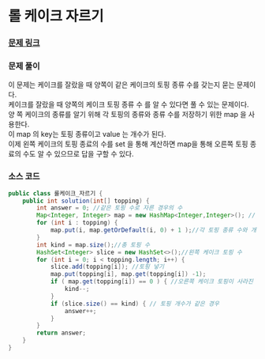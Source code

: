 # 롤 케이크 자르기

### [문제 링크](https://school.programmers.co.kr/learn/courses/30/lessons/132265)

### 문제 풀이
이 문제는 케이크를 잘랐을 때 양쪽이 같은 케이크의 토핑 종류 수를 갖는지 묻는 문제이다. </br>
케이크를 잘랐을 때 양쪽의 케이크 토핑 종류 수 를 알 수 있다면 풀 수 있는 문제이다. </br>
양 쪽 케이크의 종류를 알기 위해 각 토핑의 종류와 종류 수를 저장하기 위한 map 을 사용한다. </br>
이 map 의 key는 토핑 종류이고 value 는 개수가 된다.</br>
이제 왼쪽 케이크의 토핑 종료의 수를 set 을 통해 계산하면 map을 통해 오른쪽 토핑 종료의 수도 알 수 있으므로 답을 구할 수 있다. </br>

### 소스 코드
```java
public class 롤케이크_자르기 {
    public int solution(int[] topping) {
        int answer = 0; //같은 토핑 수로 자른 경우의 수
        Map<Integer, Integer> map = new HashMap<Integer,Integer>(); // key: 토핑 종류, values: 토핑 수
        for (int i : topping) {
            map.put(i, map.getOrDefault(i, 0) + 1 );//각 토핑 종류 수와 개수 구하기
        }
        int kind = map.size();//총 토핑 수
        HashSet<Integer> slice = new HashSet<>();//왼쪽 케이크 토핑 수
        for (int i = 0; i < topping.length; i++) {
            slice.add(topping[i]); //토핑 넣기
            map.put(topping[i], map.get(topping[i]) -1);
            if ( map.get(topping[i]) == 0 ) { //오른쪽 케이크 토핑이 사라진 경우
                kind--;
            }
            if (slice.size() == kind) { // 토핑 개수가 같은 경우
                answer++;
            }
        }
        return answer;
    }
}

```
